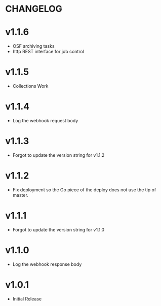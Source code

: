 CHANGELOG
=========

# v1.1.6

 - OSF archiving tasks
 - http REST interface for job control

# v1.1.5

 - Collections Work

# v1.1.4

 - Log the webhook request body

# v1.1.3

 - Forgot to update the version string for v1.1.2

# v1.1.2

 - Fix deployment so the Go piece of the deploy does not use the tip of
 master.

# v1.1.1

 - Forgot to update the version string for v1.1.0

# v1.1.0

 - Log the webhook response body

# v1.0.1

 - Initial Release

